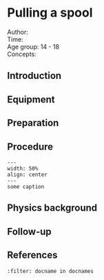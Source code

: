 

# Pulling a spool


Author:     \
Time:	  	\
Age group:	14 - 18\
Concepts:	

## Introduction

## Equipment

## Preparation

## Procedure

```{figure} demo56_figure2.jpg
---
width: 50%
align: center
---
some caption
```

## Physics background

## Follow-up

## References
```{bibliography}
:filter: docname in docnames
```